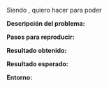 Siendo <type of user>, quiero hacer <goal> para poder <benefit>

**Descripción del problema:**

**Pasos para reproducir:**

**Resultado obtenido:**

**Resultado esperado:**

**Entorno:**
